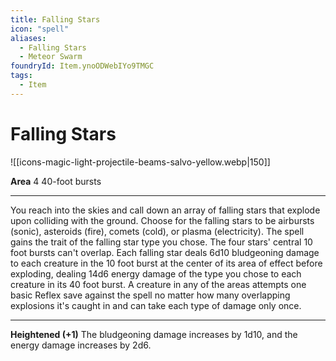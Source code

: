 ```yaml
---
title: Falling Stars
icon: "spell"
aliases:
  - Falling Stars
  - Meteor Swarm
foundryId: Item.ynoODWebIYo9TMGC
tags:
  - Item
---
```


# Falling Stars
![[icons-magic-light-projectile-beams-salvo-yellow.webp|150]]

**Area** 4 40-foot bursts

* * *

You reach into the skies and call down an array of falling stars that explode upon colliding with the ground. Choose for the falling stars to be airbursts (sonic), asteroids (fire), comets (cold), or plasma (electricity). The spell gains the trait of the falling star type you chose. The four stars' central 10 foot bursts can't overlap. Each falling star deals 6d10 bludgeoning damage to each creature in the 10 foot burst at the center of its area of effect before exploding, dealing 14d6 energy damage of the type you chose to each creature in its 40 foot burst. A creature in any of the areas attempts one basic Reflex save against the spell no matter how many overlapping explosions it's caught in and can take each type of damage only once.

* * *

**Heightened (+1)** The bludgeoning damage increases by 1d10, and the energy damage increases by 2d6.
